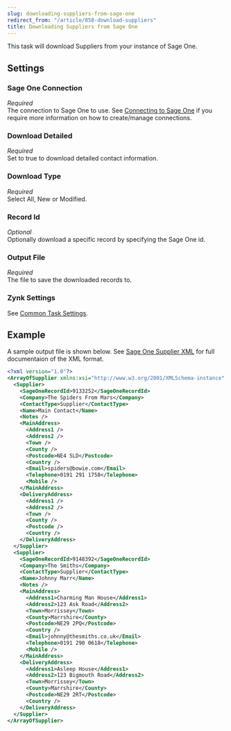 ```yaml
---
slug: downloading-suppliers-from-sage-one
redirect_from: "/article/858-download-suppliers"
title: Downloading Suppliers from Sage One
---
```

This task will download Suppliers from your instance of Sage One.

## Settings
### Sage One Connection
_Required_  
The connection to Sage One to use. See [Connecting to Sage One](connecting-to-sage-one) if you require more information on how to create/manage connections.

### Download Detailed
_Required_  
Set to true to download detailed contact information. 

### Download Type
_Required_  
Select All, New or Modified.

### Record Id
_Optional_  
Optionally download a specific record by specifying the Sage One id.

### Output File
_Required_  
The file to save the downloaded records to.

### Zynk Settings
See [Common Task Settings](common-task-settings).

## Example
A sample output file is shown below. See [Sage One Supplier XML](sage-one-supplier-xml) for full documentaion of the XML format.
```xml
<?xml version="1.0"?>
<ArrayOfSupplier xmlns:xsi="http://www.w3.org/2001/XMLSchema-instance" xmlns:xsd="http://www.w3.org/2001/XMLSchema">
  <Supplier>
    <SageOneRecordId>9133252</SageOneRecordId>
    <Company>The Spiders From Mars</Company>
    <ContactType>Supplier</ContactType>
    <Name>Main Contact</Name>
    <Notes />
    <MainAddress>
      <Address1 />
      <Address2 />
      <Town />
      <County />
      <Postcode>NE4 5LD</Postcode>
      <Country />
      <Email>spiders@bowie.com</Email>
      <Telephone>0191 291 1758</Telephone>
      <Mobile />
    </MainAddress>
    <DeliveryAddress>
      <Address1 />
      <Address2 />
      <Town />
      <County />
      <Postcode />
      <Country />
    </DeliveryAddress>
  </Supplier>
  <Supplier>
    <SageOneRecordId>9148392</SageOneRecordId>
    <Company>The Smiths</Company>
    <ContactType>Supplier</ContactType>
    <Name>Johnny Marr</Name>
    <Notes />
    <MainAddress>
      <Address1>Charming Man House</Address1>
      <Address2>123 Ask Road</Address2>
      <Town>Morrissey</Town>
      <County>Marrshire</County>
      <Postcode>NE29 2PQ</Postcode>
      <Country />
      <Email>johnny@thesmiths.co.uk</Email>
      <Telephone>0191 290 0618</Telephone>
      <Mobile />
    </MainAddress>
    <DeliveryAddress>
      <Address1>Asleep House</Address1>
      <Address2>123 Bigmouth Road</Address2>
      <Town>Morrissey</Town>
      <County>Marrshire</County>
      <Postcode>NE29 2RT</Postcode>
      <Country />
    </DeliveryAddress>
  </Supplier>
</ArrayOfSupplier>
```